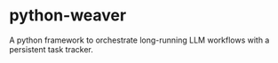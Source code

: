 # python-weaver
A python framework to orchestrate long-running LLM workflows with a persistent task tracker.
